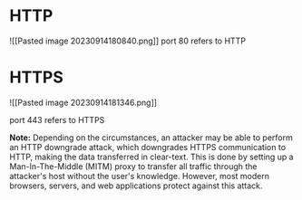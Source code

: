 # HTTP
![[Pasted image 20230914180840.png]]
port 80 refers to HTTP
# HTTPS
![[Pasted image 20230914181346.png]]

port 443 refers to HTTPS


**Note:** Depending on the circumstances, an attacker may be able to perform an HTTP downgrade attack, which downgrades HTTPS communication to HTTP, making the data transferred in clear-text. This is done by setting up a Man-In-The-Middle (MITM) proxy to transfer all traffic through the attacker's host without the user's knowledge. However, most modern browsers, servers, and web applications protect against this attack.



